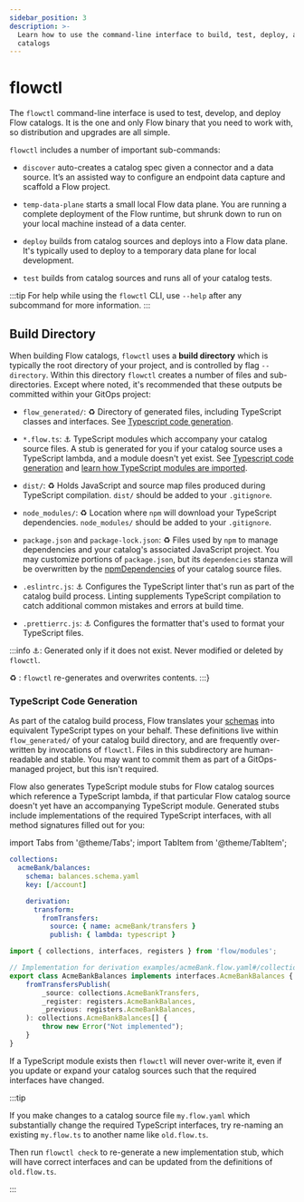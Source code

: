 ```yaml
---
sidebar_position: 3
description: >-
  Learn how to use the command-line interface to build, test, deploy, and run
  catalogs
---
```


# flowctl

The `flowctl` command-line interface is used to test, develop, and deploy Flow catalogs.
It is the one and only Flow binary that you need to work with,
so distribution and upgrades are all simple.

`flowctl` includes a number of important sub-commands:

* `discover` auto-creates a catalog spec given a connector and a data source.
  It’s an assisted way to configure an endpoint data capture and scaffold a Flow project.

* `temp-data-plane` starts a small local Flow data plane.
  You are running a complete deployment of the Flow runtime, but shrunk down to run on your local machine instead of a data center.

* `deploy` builds from catalog sources and deploys into a Flow data plane.
  It's typically used to deploy to a temporary data plane for local development.

* `test` builds from catalog sources and runs all of your catalog tests.

:::tip
For help while using the `flowctl` CLI, use `--help` after any subcommand for more information.
:::

## Build Directory

When building Flow catalogs, `flowctl` uses a **build directory**
which is typically the root directory of your project, and is controlled by flag `--directory`.
Within this directory `flowctl` creates a number of files and sub-directories.
Except where noted, it's recommended that these outputs be committed within your GitOps project:

* `flow_generated/`: ♻
  Directory of generated files, including TypeScript classes and interfaces.
  See [Typescript code generation](#typescript-code-generation).

* `*.flow.ts`: ⚓
  TypeScript modules which accompany your catalog source files.
  A stub is generated for you if your catalog source uses a TypeScript lambda, and a module doesn't yet exist.
  See [Typescript code generation](#typescript-code-generation) and
  [learn how TypeScript modules are imported](catalog-entities/import.md#typescript-modules).

* `dist/`: ♻
  Holds JavaScript and source map files produced during TypeScript compilation.
  `dist/` should be added to your `.gitignore`.

* `node_modules/`: ♻
  Location where `npm` will download your TypeScript dependencies.
  `node_modules/` should be added to your `.gitignore`.

* `package.json` and `package-lock.json`: ♻
  Files used by `npm` to manage dependencies and your catalog's associated JavaScript project.
  You may customize portions of `package.json`,
  but its `dependencies` stanza will be overwritten by the
  [npmDependencies](catalog-entities/import.md#npm-dependencies)
  of your catalog source files.

* `.eslintrc.js`: ⚓
  Configures the TypeScript linter that's run as part of the catalog build process.
  Linting supplements TypeScript compilation to catch additional common mistakes and errors at build time.

* `.prettierrc.js`: ⚓
  Configures the formatter that's used to format your TypeScript files.

:::info
⚓: Generated only if it does not exist. Never modified or deleted by `flowctl`.

♻ : `flowctl` re-generates and overwrites contents.
:::}

### TypeScript Code Generation

As part of the catalog build process, Flow translates your
[schemas](catalog-entities/schemas-and-data-reductions.md)
into equivalent TypeScript types on your behalf.
These definitions live within `flow_generated/` of your catalog build directory,
and are frequently over-written by invocations of `flowctl`.
Files in this subdirectory are human-readable and stable.
You may want to commit them as part of a GitOps-managed project, but this isn't required.

Flow also generates TypeScript module stubs for Flow catalog sources which reference
a TypeScript lambda, if that particular Flow catalog source doesn't yet have an accompanying TypeScript module.
Generated stubs include implementations of the required TypeScript interfaces,
with all method signatures filled out for you:

import Tabs from '@theme/Tabs';
import TabItem from '@theme/TabItem';

<Tabs>
<TabItem value="acmeBank.flow.yaml" default>

```yaml
collections:
  acmeBank/balances:
    schema: balances.schema.yaml
    key: [/account]

    derivation:
      transform:
        fromTransfers:
          source: { name: acmeBank/transfers }
          publish: { lambda: typescript }
```

</TabItem>
<TabItem value="acmeBank.flow.ts (generated stub)" default>

```typescript
import { collections, interfaces, registers } from 'flow/modules';

// Implementation for derivation examples/acmeBank.flow.yaml#/collections/acmeBank~1balances/derivation.
export class AcmeBankBalances implements interfaces.AcmeBankBalances {
    fromTransfersPublish(
        _source: collections.AcmeBankTransfers,
        _register: registers.AcmeBankBalances,
        _previous: registers.AcmeBankBalances,
    ): collections.AcmeBankBalances[] {
        throw new Error("Not implemented");
    }
}
```

</TabItem>
</Tabs>

If a TypeScript module exists then `flowctl` will never over-write it,
even if you update or expand your catalog sources such that the required interfaces have changed.

:::tip

If you make changes to a catalog source file `my.flow.yaml` which substantially
change the required TypeScript interfaces, try re-naming an existing
`my.flow.ts` to another name like `old.flow.ts`.

Then run `flowctl check` to re-generate a new implementation stub,
which will have correct interfaces and can be updated from the definitions of `old.flow.ts`.

:::